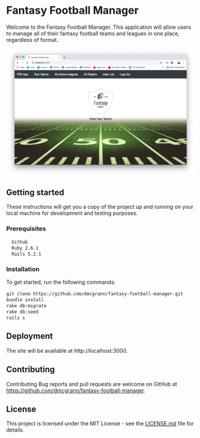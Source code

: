 # Fantasy Football Manager

Welcome to the Fantasy Football Manager. This application will allow users to manage all of their fantasy football teams and leagues in one place, regardless of format.

![Demo image](demo.png)

## Getting started

These instructions will get you a copy of the project up and running on your local machine for development and testing purposes.

### Prerequisites
```
  Github
  Ruby 2.6.1
  Rails 5.2.1
```

### Installation

To get started, run the following commands:
  ```
  git clone https://github.com/dmcgrann/fantasy-football-manager.git
  bundle install
  rake db:migrate
  rake db:seed
  rails s
  ```

## Deployment

The site will be available at http://localhost:3000.

## Contributing

Contributing Bug reports and pull requests are welcome on GitHub at https://github.com/dmcgrann/fantasy-football-manager.

## License

This project is licensed under the MIT License - see the [LICENSE.md](LICENSE.md) file for details.

